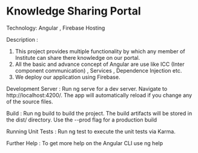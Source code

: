 # Knowledge Sharing Portal

Technology: Angular , Firebase Hosting

Description : 
1) This project provides multiple functionality by which any member of Institute can share there knowledge on our portal.
2) All the basic and advance concept of Angular are use like ICC (Inter component communication) , Services , Dependence Injection etc.
3) We deploy our application using Firebase.

Development Server : 
Run ng serve for a dev server. Navigate to http://localhost:4200/. The app will automatically reload if you change any of the source files.

Build : 
Run ng build to build the project. The build artifacts will be stored in the dist/ directory. Use the --prod flag for a production build

Running Unit Tests : 
Run ng test to execute the unit tests via Karma.

Further Help : 
To get more help on the Angular CLI use ng help
